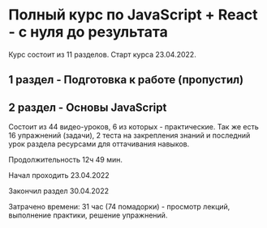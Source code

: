# Полный курс по JavaScript + React - с нуля до результата

Курс состоит из 11 разделов. Старт курса 23.04.2022.

## 1 раздел - Подготовка к работе (пропустил)

## 2 раздел - Основы JavaScript
Состоит из 44 видео-уроков, 6 из которых - практические. Так же есть 16 упражнений (задачи), 2 теста на закрепления знаний и последний урок раздела ресурсами для оттачивания навыков.

Продолжительность 12ч 49 мин.

Начал проходить 23.04.2022

Закончил раздел 30.04.2022

Затрачено времени: 31 час (74 помадорки) - просмотр лекций, выполнение практики, решение упражнений.

